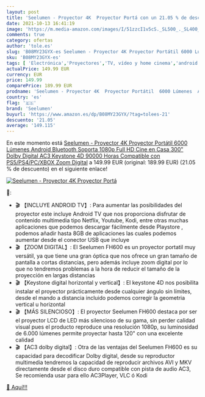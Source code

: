 ```yaml
---
layout: post
title: 'Seelumen - Proyector 4K  Proyector Portá con un 21.05 % de descuento'
date: 2021-10-13 16:41:19
image: 'https://m.media-amazon.com/images/I/51zzcI1v5cS._SL500_._SL400_.jpg'
comments: true
category: ofertas
author: 'tole.es'
slug: 'B08MY23GYX-es Seelumen - Proyector 4K Proyector Portátil 6000 Lúmenes...'
sku: 'B08MY23GYX-es'
tags: [ 'Electrónica','Proyectores','TV, vídeo y home cinema','android','seelumen', ]
actualPrice: 149.99 EUR
currency: EUR
price: 149.99
comparePrice: 189.99 EUR
prodname: 'Seelumen - Proyector 4K  Proyector Portátil  6000 Lúmenes  Android  Bluetooth  Soporta 1080p Full HD  Cine en Casa 300"  Dolby Digital AC3  Keystone 4D  90000 Horas  Compatible con PS5/PS4/PC/XBOX  Zoom Digital'
country: 'es'
flag: '🇪🇸'
brand: 'Seelumen'
buyurl: 'https://www.amazon.es/dp/B08MY23GYX/?tag=tolees-21'
descuento: '21.05'
average: '149.115'
---
```


En este momento está [Seelumen - Proyector 4K  Proyector Portátil  6000 Lúmenes  Android  Bluetooth  Soporta 1080p Full HD  Cine en Casa 300"  Dolby Digital AC3  Keystone 4D  90000 Horas  Compatible con PS5/PS4/PC/XBOX  Zoom Digital](https://www.amazon.es/dp/B08MY23GYX/?tag=tolees-21) a 149.99 EUR (original: 189.99 EUR) (21.05 %  de descuento) en el siguiente enlace!

[![Seelumen - Proyector 4K  Proyector Portá](https://m.media-amazon.com/images/I/51zzcI1v5cS._SL500_._SL400_.jpg)](https://www.amazon.es/dp/B08MY23GYX/?tag=tolees-21)

🔎:

- 🎬 【INCLUYE ANDROID TV】: Para aumentar las posibilidades del proyector este incluye Android TV que nos proporciona disfrutar de contenido multimedia tipo Netflix, Youtube, Kodi, entre otras muchas aplicaciones que podemos descargar fácilmente desde Playstore , podemos añadir hasta 8GB de aplicaciones las cuales podemos aumentar desde el conector USB que incluye
- 🎬 【ZOOM DIGITAL】: El Seelumen FH600 es un proyector portatil muy versátil, ya que tiene una gran óptica que nos ofrece un gran tamaño de pantalla a cortas distancias, pero además incluye zoom digital por lo que no tendremos problemas a la hora de reducir el tamaño de la proyección en largas distancias
- 🎬 【Keystone digital horizontal y vertical】: El keystone 4D nos posibilita instalar el proyector prácticamente desde cualquier ángulo sin límites, desde el mando a distancia incluido podemos corregir la geometria vertical u horizontal
- 🎬 【MÁS SILENCIOSO】: El proyector Seelumen FH600 destaca por ser el proyector LCD de LED más silencioso de su gama, sin perder calidad visual pues el producto reproduce una resolución 1080p, su luminosidad de 6.000 lúmenes permite proyectar hasta 120" con una excelente calidad
- 🎬 【AC3 dolby digital】: Otra de las ventajas del Seelumen FH600 es su capacidad para decodificar Dolby digital, desde su reproductor multimedia tendremos la capacidad de reproducir archivos AVI y MKV directamente desde el disco duro compatible con pista de audio AC3, Se recomienda usar para ello AC3Player, VLC ó Kodi

[🛒 Aquí!!!](https://www.amazon.es/dp/B08MY23GYX/?tag=tolees-21)
